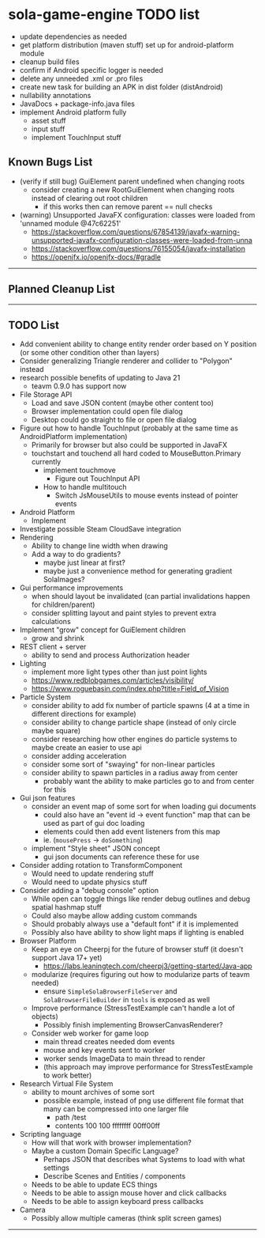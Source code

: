 # sola-game-engine TODO list

* update dependencies as needed
* get platform distribution (maven stuff) set up for android-platform module
* cleanup build files
* confirm if Android specific logger is needed
* delete any unneeded .xml or .pro files
* create new task for building an APK in dist folder (distAndroid)
* nullability annotations
* JavaDocs + package-info.java files
* implement Android platform fully
    * asset stuff
    * input stuff
    * implement TouchInput stuff

## Known Bugs List

* (verify if still bug) GuiElement parent undefined when changing roots
    * consider creating a new RootGuiElement when changing roots instead of clearing out root children
        * if this works then can remove parent == null checks
* (warning) Unsupported JavaFX configuration: classes were loaded from 'unnamed module @47c62251'
    * https://stackoverflow.com/questions/67854139/javafx-warning-unsupported-javafx-configuration-classes-were-loaded-from-unna
    * https://stackoverflow.com/questions/76155054/javafx-installation
    * https://openjfx.io/openjfx-docs/#gradle

-----------------------------------------------------------------------------------------------------------------------

## Planned Cleanup List

-----------------------------------------------------------------------------------------------------------------------

## TODO List

* Add convenient ability to change entity render order based on Y position (or some other condition other than layers)
* Consider generalizing Triangle renderer and collider to "Polygon" instead
* research possible benefits of updating to Java 21
    * teavm 0.9.0 has support now
* File Storage API
    * Load and save JSON content (maybe other content too)
    * Browser implementation could open file dialog
    * Desktop could go straight to file or open file dialog
* Figure out how to handle TouchInput (probably at the same time as AndroidPlatform implementation)
    * Primarily for browser but also could be supported in JavaFX
    * touchstart and touchend all hard coded to MouseButton.Primary currently
        * implement touchmove
            * Figure out TouchInput API
        * How to handle multitouch
            * Switch JsMouseUtils to mouse events instead of pointer events
* Android Platform
    * Implement
* Investigate possible Steam CloudSave integration
* Rendering
    * Ability to change line width when drawing
    * Add a way to do gradients?
        * maybe just linear at first?
        * maybe just a convenience method for generating gradient SolaImages?
* Gui performance improvements
    * when should layout be invalidated (can partial invalidations happen for children/parent)
    * consider splitting layout and paint styles to prevent extra calculations
* Implement "grow" concept for GuiElement children
    * grow and shrink
* REST client + server
    * ability to send and process Authorization header
* Lighting
    * implement more light types other than just point lights
    * https://www.redblobgames.com/articles/visibility/
    * https://www.roguebasin.com/index.php?title=Field_of_Vision
* Particle System
    * consider ability to add fix number of particle spawns (4 at a time in different directions for example)
    * consider ability to change particle shape (instead of only circle maybe square)
    * consider researching how other engines do particle systems to maybe create an easier to use api
    * consider adding acceleration
    * consider some sort of "swaying" for non-linear particles
    * consider ability to spawn particles in a radius away from center
        * probably want the ability to make particles go to and from center for this
* Gui json features
    * consider an event map of some sort for when loading gui documents
        * could also have an "event id -> event function" map that can be used as part of gui doc loading
        * elements could then add event listeners from this map
        * ie. (`mousePress` -> `doSomething`)
    * implement "Style sheet" JSON concept
        * gui json documents can reference these for use
* Consider adding rotation to TransformComponent
    * Would need to update rendering stuff
    * Would need to update physics stuff
* Consider adding a "debug console" option
    * While open can toggle things like render debug outlines and debug spatial hashmap stuff
    * Could also maybe allow adding custom commands
    * Should probably always use a "default font" if it is implemented
    * Possibly also have ability to show light maps if lighting is enabled
* Browser Platform
    * Keep an eye on Cheerpj for the future of browser stuff (it doesn't support Java 17+ yet)
        * https://labs.leaningtech.com/cheerpj3/getting-started/Java-app
    * modularize (requires figuring out how to modularize parts of teavm needed)
        * ensure `SimpleSolaBrowserFileServer` and `SolaBrowserFileBuilder` in `tools` is exposed as well
    * Improve performance (StressTestExample can't handle a lot of objects)
        * Possibly finish implementing BrowserCanvasRenderer?
    * Consider web worker for game loop
        * main thread creates needed dom events
        * mouse and key events sent to worker
        * worker sends ImageData to main thread to render
        * (this approach may improve performance for StressTestExample to work better)
* Research Virtual File System
    * ability to mount archives of some sort
        * possible example, instead of png use different file format that many can be compressed into one larger file
            * path /test
            * contents 100 100 ffffffff 00ff00ff
* Scripting language
    * How will that work with browser implementation?
    * Maybe a custom Domain Specific Language?
        * Perhaps JSON that describes what Systems to load with what settings
        * Describe Scenes and Entities / components
    * Needs to be able to update ECS things
    * Needs to be able to assign mouse hover and click callbacks
    * Needs to be able to assign keyboard press callbacks
* Camera
    * Possibly allow multiple cameras (think split screen games)

-----------------------------------------------------------------------------------------------------------------------
